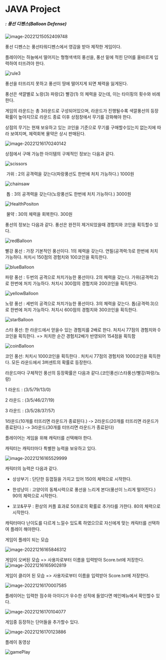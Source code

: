 # JAVA Project

##### : 풍선 디펜스(Balloon Defense)



![image-20221215052409748](https://user-images.githubusercontent.com/109474668/208294221-b5afeccb-3f6a-430d-9555-7c2a84701c71.png)




풍선 디펜스는 풍선타워디펜스에서 영감을 받아 제작한 게임이다.

플레이어는 하늘에서 떨어지는 형형색색의 풍선을, 풍선 밑에 적힌 단어를 올바르게 입력하여 터뜨려야 한다.



![rule3](https://user-images.githubusercontent.com/109474668/208294264-c11a016d-b047-4828-b959-dac0f3722095.png)






풍선을 터뜨리지 못하고 풍선이 땅에 떨어지게 되면 체력을 잃게된다.

풍선은 색깔별로 노랑(3) 파랑(2) 빨강(1) 의 체력을 갖는데, 이는 타이핑의 횟수와 비례한다.

게임의 라운드는 총 3라운드로 구성되어있으며, 라운드가 진행될수록 색깔풍선의 등장 확률이 높아지므로 라운드 종료 이후 상점창에서 무기를 강화해야 한다.

상점의 무기는 현재 보유하고 있는 코인을 기준으로 무기를 구매할수있는지 없는지에 따라 보여지며, 체력회복 물약은 상시 판매된다.

![image-20221216170240142](https://user-images.githubusercontent.com/109474668/208294280-15651c45-8892-4634-ad59-6c26264d8798.png)





상점에서 구매 가능한 아이템의 구체적인 정보는 다음과 같다.



![scissors](https://user-images.githubusercontent.com/109474668/208294302-e059e6d8-89a5-4fe7-86ed-24170bc65035.png)

​																	  가위 :  2의 공격력을 갖는다(파랑풍선도 한번에 처치 가능하다.) 1000원





![chainsaw](https://user-images.githubusercontent.com/109474668/208294323-8e1b8578-33b8-4a2b-b0f3-c59867adb9e3.png)





​																	    톱 : 3의 공격력을 갖는다(노랑풍선도 한번에 처치 가능하다.) 3000원





![HealthPositon](https://user-images.githubusercontent.com/109474668/208294329-b39ed62e-31f3-4ea4-94cf-be50192ba923.png)





​																		 물약 : 30의 체력을 회복한다. 300원



풍선의 정보는 다음과 같다. 풍선은 완전히 제거되었을때 경험치와 코인을 획득할수 있다.



![redBalloon](https://user-images.githubusercontent.com/109474668/208294365-b636c5d7-b3ee-44d7-83a2-8fd250acefd0.png)

빨강 풍선 : 가장 기본적인 풍선이다. 1의 체력을 갖는다. 연필(공격력:1)로 한번에 처치 가능하다.  처치시 150점의 경험치와 100코인을 획득한다.


![blueBalloon](https://user-images.githubusercontent.com/109474668/208294368-b5659de1-fdfa-4d3f-ae94-2d1fefd3d7ba.png)

파랑 풍선 : 두번의 공격으로 처치가능한 풍선이다. 2의 체력을 갖는다.  가위(공격력:2)로  한번에 처치 가능하다.   처치시 300점의 경험치와 200코인을 획득한다.


![yellowBalloon](https://user-images.githubusercontent.com/109474668/208294367-1d23f756-365f-44b3-adba-84ff01829ecf.png)



노랑 풍선 : 세번의 공격으로 처치가능한 풍선이다. 3의 체력을 갖는다. 톱(공격력:3)으로 한번에 처치 가능하다.  처치시 600점의 경험치와 300코인을 획득한다.


![starBalloon](https://user-images.githubusercontent.com/109474668/208294366-166a5b7e-a808-4408-bda4-ad01ec32ab6f.png)



스타 풍선:  한 라운드에서 얻을수 있는 경험치를 2배로 한다.  처치시 77점의 경험치와 0코인을 획득한다.  => 처치한 순간 경험치2배가 반영되어 154점을 획득함



![coinBalloon](https://user-images.githubusercontent.com/109474668/208294369-3433b3eb-7c4b-4ca9-ba04-bdc87de5394d.png)



코인 풍선:  처치시 1000코인을 획득한다 . 처치시 77점의 경험치와 1000코인을 획득한다. 모든 라운드에서 3퍼센트의 확률로 등장한다.





라운드마다 구체적인 풍선의 등장확률은 다음과 같다.(코인풍선/스타풍선/빨강/파랑/노랑)

1 라운드 :  (3/5/79/13/0)

2 라운드 :  (3/5/46/27/19)

3 라운드 :  (3/5/28/37/57)

1라운드(10개를 터뜨리면 라운드가 종료된다.) -> 2라운드(20개를 터뜨리면 라운드가 종료된다.) -> 3라운드(30개를 터뜨리면 라운드가 종료된다)



플레이어는 게임을 위해 캐릭터를 선택해야 한다.

캐릭터는 캐릭터마다 특별한 능력을 보유하고 있다. 

![image-20221216165529999](https://user-images.githubusercontent.com/109474668/208294404-275e42ba-54f3-4943-9662-007f2c4a4276.png)

캐릭터의 능력은 다음과 같다.

- 상상부기 : 단단한 등껍질을 가지고 있어 150의 체력으로 시작한다.

- 한성냥이 : 고양이의 동체시력으로 풍선을 느리게 본다(풍선이 느리게 떨어진다.) 90의 체력으로 시작한다.

- 꼬꼬&꾸꾸 : 환상의 커플 효과로 50프로의 확률로 추가타를 가한다. 80의 체력으로 시작한다.

  

캐릭터마다 난이도를 다르게 느낄수 있도록 하였으므로 자신에게 맞는 캐릭터를 선택하여 플레이 해야한다.



게임이 플레이 되는 모습

![image-20221216165846312](https://user-images.githubusercontent.com/109474668/208294412-639dc124-2e1e-46c0-b091-c902ca43a151.png)



게임이 오버된 모습 => 사용자로부터 이름을 입력받아 Score.txt에 저장한다.
![image-20221216165902819](https://user-images.githubusercontent.com/109474668/208294431-5ac4f33c-08cb-41bd-8a44-f4d4a82971e9.png)



게임이 클리어 된 모습 => 사용자로부터 이름을 입력받아 Score.txt에 저장한다.

![image-20221216170007585](https://user-images.githubusercontent.com/109474668/208294437-c94bcc08-00aa-4489-87f4-4f6d205a84eb.png)



플레이어는 입력한 점수와 아이디가 우수한 성적에 들었다면 메인메뉴에서 확인할수 있다.

![image-20221216170104077](https://user-images.githubusercontent.com/109474668/208294445-876dbcab-f958-4a43-b1f0-e4c1f1ceb196.png)



게임중 등장하는 단어들을 추가할수 있다.

![image-20221216170123886](https://user-images.githubusercontent.com/109474668/208294451-4a2aa69b-c159-4da0-b3ff-c92d4a8eb55e.png)


플레이 동영상

![gamePlay](https://user-images.githubusercontent.com/109474668/209203862-d4488834-a2b8-40c2-860c-1dcfd7490036.gif)











